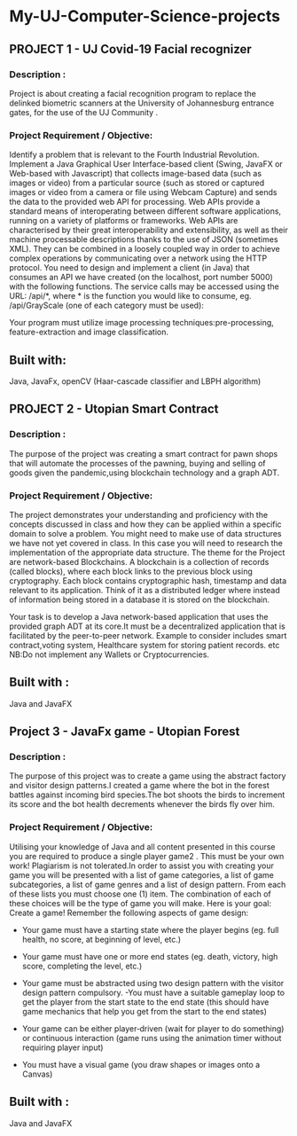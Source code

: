 # My-UJ-Computer-Science-projects

## PROJECT 1 - UJ Covid-19 Facial recognizer 

### Description :

Project is about creating a facial recognition program to replace the delinked biometric scanners at the University of Johannesburg entrance gates, for the use of the UJ Community . 

### Project Requirement / Objective:

Identify a problem that is relevant to the Fourth Industrial Revolution. Implement a Java
Graphical User Interface-based client (Swing, JavaFX or Web-based with Javascript) that
collects image-based data (such as images or video) from a particular source (such as stored
or captured images or video from a camera or file using Webcam Capture) and sends the data
to the provided web API for processing. 
Web APIs provide a standard means of interoperating
between different software applications, running on a variety of platforms or frameworks. Web
APIs are characterised by their great interoperability and extensibility, as well as their machine 
processable descriptions thanks to the use of JSON (sometimes XML).
They can be combined
in a loosely coupled way in order to achieve complex operations by communicating over a
network using the HTTP protocol. You need to design and implement a client (in Java) that
consumes an API we have created (on the localhost, port number 5000) with the following
functions.
The service calls may be accessed using the URL: /api/*, where * is the function
you would like to consume, eg. /api/GrayScale (one of each category must be used):

Your program must utilize image processing techniques:pre-processing, feature-extraction and image classification. 

## Built with:

Java, JavaFx, openCV (Haar-cascade classifier and LBPH algorithm) 

## PROJECT 2 - Utopian Smart Contract 

### Description :

The purpose of the project was creating a smart contract for pawn shops that will automate the processes of the pawning, buying and selling of goods given the pandemic,using blockchain technology and a graph ADT. 

### Project Requirement / Objective:

The project demonstrates your understanding and proficiency with the concepts discussed
in class and how they can be applied within a specific domain to solve a problem. You might
need to make use of data structures we have not yet covered in class. In this case you will
need to research the implementation of the appropriate data structure.
The theme for the Project are network-based Blockchains. A blockchain is a collection of
records (called blocks), where each block links to the previous block using cryptography. Each
block contains cryptographic hash, timestamp and data relevant to its application. Think of
it as a distributed ledger where instead of information being stored in a database it is stored
on the blockchain. 

Your task is to develop a Java network-based application that uses the provided graph ADT at its core.It must be a decentralized application that is facilitated by the peer-to-peer network. 
Example to consider includes smart contract,voting system, Healthcare system for storing patient records. etc
NB:Do not implement any Wallets or Cryptocurrencies. 

## Built with :
Java and JavaFX 

## Project 3 - JavaFx game - Utopian Forest

### Description :

The purpose of this project was to create a game using the abstract factory and visitor design patterns.I created a game where the bot in the forest battles against incoming bird species.The bot shoots the birds to increment its score and the bot health decrements whenever the birds fly over him. 

### Project Requirement / Objective:

Utilising your knowledge of Java and all content presented in this course you are required to pro­duce a single player game2 . This must be your own work! Plagiarism is not tolerated.In order to assist you with creating your game you will be presented with a list of game categories, a list of game subcategories, a list of game genres and a list of design pattern. From each of these lists you must choose one (1) item. The combination of each of these choices will be the type of game you will make.
Here is your goal: Create a game!
Remember the following aspects of game design:
- Your game must have a starting state where the player begins (eg. full health, no score,
at beginning of level, etc.)
- Your game must have one or more end states (eg. death, victory, high score, completing
the level, etc.)
- Your game must be abstracted using two design pattern with the visitor design pattern compulsory. 
-You must have a suitable gameplay loop to get the player from the start state to the end
state (this should have game mechanics that help you get from the start to the end states)

- Your game can be either player‐driven (wait for player to do something) or continuous
interaction (game runs using the animation timer without requiring player input)
- You must have a visual game (you draw shapes or images onto a Canvas)

## Built with :
Java and JavaFX 
